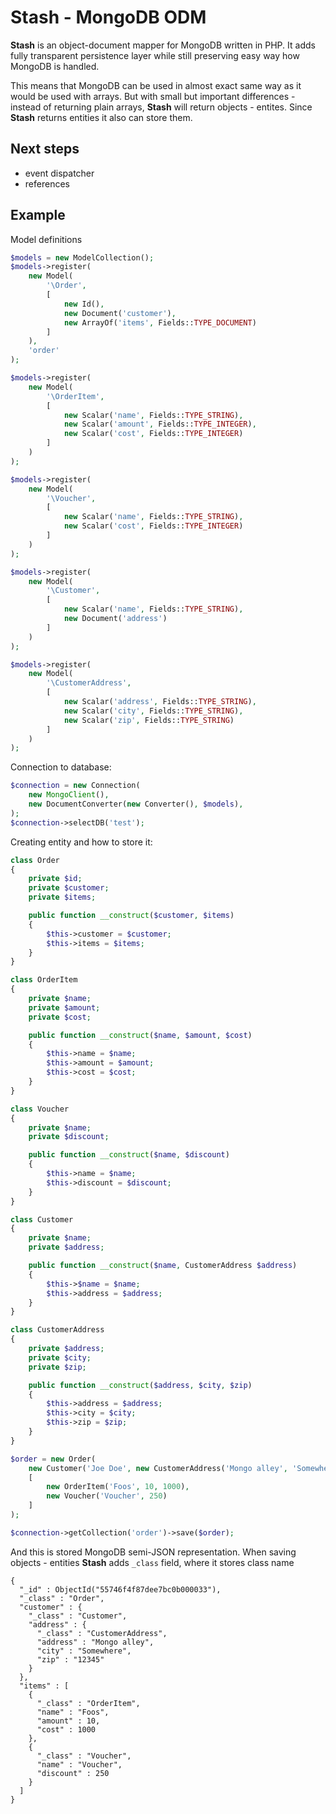 # Stash - MongoDB ODM

**Stash** is an object-document mapper for MongoDB written in PHP.
It adds fully transparent persistence layer while still preserving easy way how MongoDB is handled.   

This means that MongoDB can be used in almost exact same way as it would be used with arrays.
But with small but important differences - instead of returning plain arrays, **Stash** will return objects - entites.
Since **Stash** returns entities it also can store them.

## Next steps

 - event dispatcher
 - references
 
## Example

Model definitions

```php
$models = new ModelCollection();
$models->register(
    new Model(
        '\Order',
        [
            new Id(),
            new Document('customer'),
            new ArrayOf('items', Fields::TYPE_DOCUMENT)
        ]
    ),
    'order'
);

$models->register(
    new Model(
        '\OrderItem',
        [
            new Scalar('name', Fields::TYPE_STRING),
            new Scalar('amount', Fields::TYPE_INTEGER),
            new Scalar('cost', Fields::TYPE_INTEGER)
        ]
    )
);

$models->register(
    new Model(
        '\Voucher',
        [
            new Scalar('name', Fields::TYPE_STRING),
            new Scalar('cost', Fields::TYPE_INTEGER)
        ]
    )
);

$models->register(
    new Model(
        '\Customer',
        [
            new Scalar('name', Fields::TYPE_STRING),
            new Document('address')
        ]
    )
);

$models->register(
    new Model(
        '\CustomerAddress',
        [
            new Scalar('address', Fields::TYPE_STRING),
            new Scalar('city', Fields::TYPE_STRING),
            new Scalar('zip', Fields::TYPE_STRING)
        ]
    )
);
```

Connection to database:

```php
$connection = new Connection(
    new MongoClient(),
    new DocumentConverter(new Converter(), $models),
);
$connection->selectDB('test');
```

Creating entity and how to store it:

```php
class Order
{
    private $id;
    private $customer;
    private $items;

    public function __construct($customer, $items)
    {
        $this->customer = $customer;
        $this->items = $items;
    }
}

class OrderItem
{
    private $name;
    private $amount;
    private $cost;

    public function __construct($name, $amount, $cost)
    {
        $this->name = $name;
        $this->amount = $amount;
        $this->cost = $cost;
    }
}

class Voucher
{
    private $name;
    private $discount;

    public function __construct($name, $discount)
    {
        $this->name = $name;
        $this->discount = $discount;
    }
}

class Customer
{
    private $name;
    private $address;

    public function __construct($name, CustomerAddress $address)
    {
        $this->$name = $name;
        $this->address = $address;
    }
}

class CustomerAddress
{
    private $address;
    private $city;
    private $zip;

    public function __construct($address, $city, $zip)
    {
        $this->address = $address;
        $this->city = $city;
        $this->zip = $zip;
    }
}

$order = new Order(
    new Customer('Joe Doe', new CustomerAddress('Mongo alley', 'Somewhere', '12345')),
    [
        new OrderItem('Foos', 10, 1000),
        new Voucher('Voucher', 250)
    ]
);

$connection->getCollection('order')->save($order);
```

And this is stored MongoDB semi-JSON representation.
When saving objects - entities **Stash** adds `_class` field, where it stores class name

```
{
  "_id" : ObjectId("55746f4f87dee7bc0b000033"),
  "_class" : "Order",
  "customer" : {
    "_class" : "Customer",
    "address" : {
      "_class" : "CustomerAddress",
      "address" : "Mongo alley",
      "city" : "Somewhere",
      "zip" : "12345"
    }
  },
  "items" : [
    {
      "_class" : "OrderItem",
      "name" : "Foos",
      "amount" : 10,
      "cost" : 1000
    },
    {
      "_class" : "Voucher",
      "name" : "Voucher",
      "discount" : 250
    }
  ]
}                                                     
```
